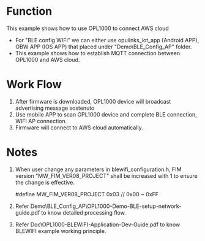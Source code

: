 # Function
This example shows how to use OPL1000 to connect AWS cloud 

- For "BLE config WIFI" we can either use opulinks_iot_app (Android APP), OBW APP (IOS APP) that placed under "Demo\BLE_Config_AP" folder.  
- This example shows how to establish MQTT connection between OPL1000 and AWS cloud. 

# Work Flow

1. After firmware is downloaded, OPL1000 device will broadcast advertising message sostenuto 
2. Use mobile APP to scan OPL1000 device and complete BLE connection, WIFI  AP connection. 
3. Firmware will connect to AWS cloud automatically.



# Notes

1. When user change any parameters in blewifi_configuration.h,  FIM version "MW_FIM_VER08_PROJECT" shall be increased with 1 to ensure the change is effective. 

   #define MW_FIM_VER08_PROJECT            0x03    // 0x00 ~ 0xFF

2. Refer Demo\BLE_Config_AP\OPL1000-Demo-BLE-setup-network-guide.pdf to know detailed processing flow.

3. Refer Doc\OPL1000-BLEWIFI-Application-Dev-Guide.pdf  to know BLEWIFI example working principle. 


